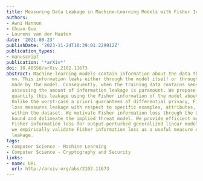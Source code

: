 ```yaml
---
title: Measuring Data Leakage in Machine-Learning Models with Fisher Information
authors:
- Awni Hannun
- Chuan Guo
- Laurens van der Maaten
date: '2021-08-23'
publishDate: '2023-11-24T10:39:01.229912Z'
publication_types:
- manuscript
publication: '*arXiv*'
doi: 10.48550/arXiv.2102.11673
abstract: Machine-learning models contain information about the data they were trained
  on. This information leaks either through the model itself or through predictions
  made by the model. Consequently, when the training data contains sensitive attributes,
  assessing the amount of information leakage is paramount. We propose a method to
  quantify this leakage using the Fisher information of the model about the data.
  Unlike the worst-case a priori guarantees of differential privacy, Fisher information
  loss measures leakage with respect to specific examples, attributes, or sub-populations
  within the dataset. We motivate Fisher information loss through the Craḿer-Rao
  bound and delineate the implied threat model. We provide efficient methods to compute
  Fisher information loss for output-perturbed generalized linear models. Finally,
  we empirically validate Fisher information loss as a useful measure of information
  leakage.
tags:
- Computer Science - Machine Learning
- Computer Science - Cryptography and Security
links:
- name: URL
  url: http://arxiv.org/abs/2102.11673
---
```

